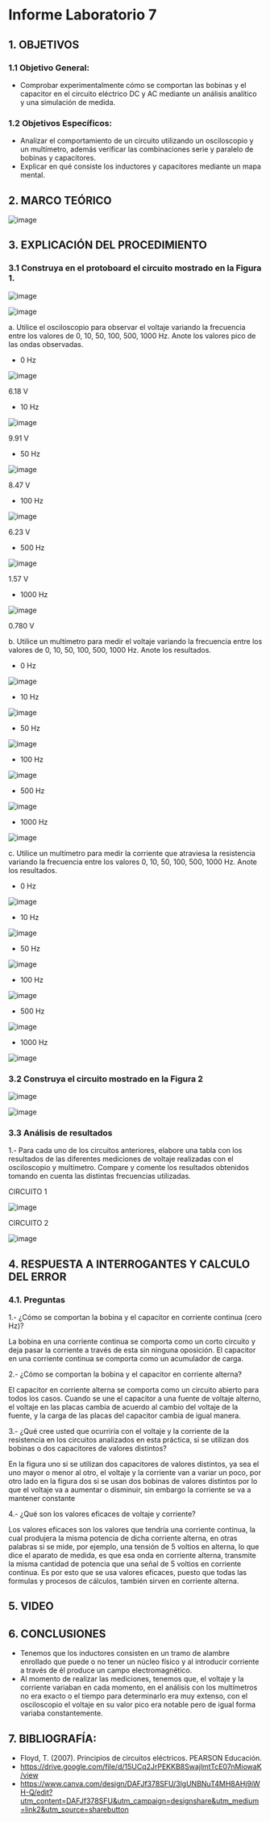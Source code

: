 # Informe Laboratorio 7

## 1. OBJETIVOS 
### 1.1 Objetivo General:
* Comprobar experimentalmente cómo se comportan las bobinas y el capacitor en el circuito eléctrico DC y AC mediante un análisis analítico y una simulación de medida.

### 1.2 Objetivos Específicos:
* Analizar el comportamiento de un circuito utilizando un osciloscopio y un multímetro, además verificar las combinaciones serie y paralelo de bobinas y capacitores.
* Explicar en qué consiste los inductores y capacitores mediante un mapa mental.

## 2. MARCO TEÓRICO 

![image](https://user-images.githubusercontent.com/105681693/184928403-cb818d02-d3c9-4c5f-b960-07d3f58dd16e.png)

## 3. EXPLICACIÓN DEL PROCEDIMIENTO 
### 3.1 Construya en el protoboard el circuito mostrado en la Figura 1.
![image](https://user-images.githubusercontent.com/105696051/184933698-861d9a34-6cfc-4a83-9b73-5a5ca1ae96e0.png)

![image](https://user-images.githubusercontent.com/105696051/184933721-b7318eae-98bc-419e-9b9d-0683a6075935.png)

a. Utilice el osciloscopio para observar el voltaje variando la frecuencia entre los valores de 0, 10, 50, 100, 500, 1000 Hz. Anote los valores pico de las ondas observadas.

* 0 Hz

![image](https://user-images.githubusercontent.com/105696051/184934007-cd131ff7-ca54-4dc6-a69b-1ca4f6f9d04e.png)

6.18 V

* 10 Hz

![image](https://user-images.githubusercontent.com/105696051/184934124-bc6a831c-342e-40c0-a806-b5a1338df845.png)

9.91 V

* 50 Hz

![image](https://user-images.githubusercontent.com/105696051/184934221-46d641b8-5d35-4bac-8468-8a2801bde77a.png)

8.47 V

* 100 Hz

![image](https://user-images.githubusercontent.com/105696051/184934322-09f512f4-60f0-4b74-874c-21fa775cb43c.png)

6.23 V

* 500 Hz

![image](https://user-images.githubusercontent.com/105696051/184934403-1f5c18b2-ee88-4f2c-9cc4-43d3ed26ce1d.png)

1.57 V

* 1000 Hz

![image](https://user-images.githubusercontent.com/105696051/184934458-4d99699d-a1da-48c0-b27a-8f82576ce68a.png)

0.780 V

b. Utilice un multímetro para medir el voltaje variando la frecuencia entre los valores de 0, 10, 50, 100, 500, 1000 Hz. Anote los resultados.

* 0 Hz

![image](https://user-images.githubusercontent.com/105696051/184935542-76bbd8bd-cdef-4132-a3a9-83b46a7d7a7e.png)

* 10 Hz

![image](https://user-images.githubusercontent.com/105696051/184935602-6e54eeaf-49d2-44a8-8d7b-24252813a393.png)

* 50 Hz

![image](https://user-images.githubusercontent.com/105696051/184935652-ffdb3dbf-0f0f-4a50-8994-cb38d846e51d.png)

* 100 Hz

![image](https://user-images.githubusercontent.com/105696051/184935727-c773d2e3-a0ca-4749-93de-7e5f114fa311.png)

* 500 Hz

![image](https://user-images.githubusercontent.com/105696051/184935824-2f7a84ac-421d-472a-ab16-a904f9745fa6.png)

* 1000 Hz

![image](https://user-images.githubusercontent.com/105696051/184935933-f970a7e0-925d-4d5f-8ce6-c2932c503e47.png)

c. Utilice un multímetro para medir la corriente que atraviesa la resistencia variando la frecuencia entre los valores 0, 10, 50, 100, 500, 1000 Hz. Anote los resultados.

* 0 Hz

![image](https://user-images.githubusercontent.com/105696051/184936428-6003a414-1c60-40cc-9dba-72e2608d645d.png)

* 10 Hz

![image](https://user-images.githubusercontent.com/105696051/184936451-ed835e46-2d83-43ee-94c1-6a000606358c.png)

* 50 Hz

![image](https://user-images.githubusercontent.com/105696051/184936468-ee1755be-841f-4976-9f92-eecf1e691909.png)

* 100 Hz

![image](https://user-images.githubusercontent.com/105696051/184936489-170a95e5-71cb-441f-99d7-f651144bdde3.png)

* 500 Hz

![image](https://user-images.githubusercontent.com/105696051/184936503-62229bff-b5e4-4724-9e63-f48af96fe203.png)

* 1000 Hz

![image](https://user-images.githubusercontent.com/105696051/184936514-bd3082e6-1655-4f88-9203-ab931b4e5480.png)

### 3.2 Construya el circuito mostrado en la Figura 2
![image](https://user-images.githubusercontent.com/105696051/184936736-4c79f43b-5073-4a09-81f5-65a920a8eeda.png)

![image](https://user-images.githubusercontent.com/105696051/184937044-1ed74963-0ae9-453f-97c8-c52f7757b8b8.png)
### 3.3 Análisis de resultados
1.- Para cada uno de los circuitos anteriores, elabore una tabla con los resultados de las diferentes mediciones de voltaje realizadas con el osciloscopio y multímetro. Compare y comente los resultados obtenidos tomando en cuenta las distintas frecuencias utilizadas.

CIRCUITO 1

![image](https://user-images.githubusercontent.com/105671364/184939388-cbd9bd9c-d817-42ff-917b-12f1ec7ce716.png)

CIRCUITO 2

![image](https://user-images.githubusercontent.com/105671364/184944315-15727913-c350-438e-9b1f-e7fc1ff93979.png)


## 4. RESPUESTA A INTERROGANTES Y CALCULO DEL ERROR 
### 4.1. Preguntas
1.- ¿Cómo se comportan la bobina y el capacitor en corriente continua (cero Hz)?

La bobina en una corriente continua se comporta como un corto circuito y deja pasar la corriente a través de esta sin ninguna oposición.
El capacitor en una corriente continua se comporta como un acumulador de carga.

2.- ¿Cómo se comportan la bobina y el capacitor en corriente alterna?

El capacitor en corriente alterna se comporta como un circuito abierto para todos los casos. Cuando se une el capacitor a una fuente de voltaje alterno, el voltaje en las placas cambia de acuerdo al cambio del voltaje de la fuente, y la carga de las placas del capacitor cambia de igual manera.

3.- ¿Qué cree usted que ocurriría con el voltaje y la corriente de la resistencia en los circuitos analizados en esta práctica, si se utilizan dos bobinas o dos capacitores de valores distintos?

En la figura uno si se utilizan dos capacitores de valores distintos, ya sea el uno mayor o menor al otro, el voltaje y la corriente van a variar un poco, por otro lado en la figura dos si se usan dos bobinas de valores distintos por lo que el voltaje va a aumentar o disminuir, sin embargo la corriente se va a mantener constante

4.- ¿Qué son los valores eficaces de voltaje y corriente?

Los valores eficaces son los valores que tendría una corriente continua, la cual produjera la misma potencia de dicha corriente alterna, en otras palabras si se mide, por ejemplo, una tensión de 5 voltios en alterna, lo que dice el aparato de medida, es que esa onda en corriente alterna, transmite la misma cantidad de potencia que una señal de 5 voltios en corriente continua. Es por esto que se usa valores eficaces, puesto que todas las formulas y procesos de cálculos, también sirven en corriente alterna.

## 5. VIDEO 

## 6. CONCLUSIONES 
* Tenemos que los inductores consisten en un tramo de alambre enrollado que puede o no tener un núcleo físico y al introducir corriente a través de él produce un campo electromagnético.
* Al momento de realizar las mediciones, tenemos que, el voltaje y la corriente variaban en cada momento, en el análisis con los multímetros no era exacto o el tiempo para determinarlo era muy extenso, con el osciloscopio el voltaje en su valor pico era notable pero de igual forma variaba constantemente.

## 7. BIBLIOGRAFÍA:
* Floyd, T. (2007). Principios de circuitos eléctricos. PEARSON Educación.
* https://drive.google.com/file/d/15UCq2JrPEKKB8SwajlmtTcE07nMiowaK/view
* https://www.canva.com/design/DAFJf378SFU/3lgUNBNuT4MH8AHj9iWH-Q/edit?utm_content=DAFJf378SFU&utm_campaign=designshare&utm_medium=link2&utm_source=sharebutton
